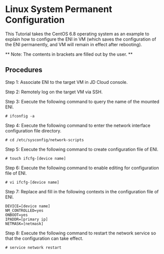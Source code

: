 # Linux System Permanent Configuration

This Tutorial takes the CentOS 6.8 operating system as an example to explain how to configure the ENI in VM (which saves the configuration of the ENI permanently, and VM will remain in effect after rebooting).

** Note: The contents in brackets are filled out by the user. **

## Procedures
Step 1: Associate ENI to the target VM in JD Cloud console.

Step 2: Remotely log on the target VM via SSH.

Step 3: Execute the following command to query the name of the mounted ENI.

    # ifconfig -a

Step 4: Execute the following command to enter the network interface configuration file directory.

    # cd /etc/sysconfig/network-scripts

Step 5: Execute the following command to create configuration file of ENI.

    # touch ifcfg-[device name]

Step 6: Execute the following command to enable editing for configuration file of ENI.

    # vi ifcfg-[device name]

Step 7: Replace and fill in the following contexts in the configuration file of ENI.

	DEVICE=[device name]
	NM_CONTROLLED=yes
	ONBOOT=yes
	IPADDR=[primary ip]
	NETMASK=[netmask]

Step 8: Execute the following command to restart the network service so that the configuration can take effect.

    # service network restart

